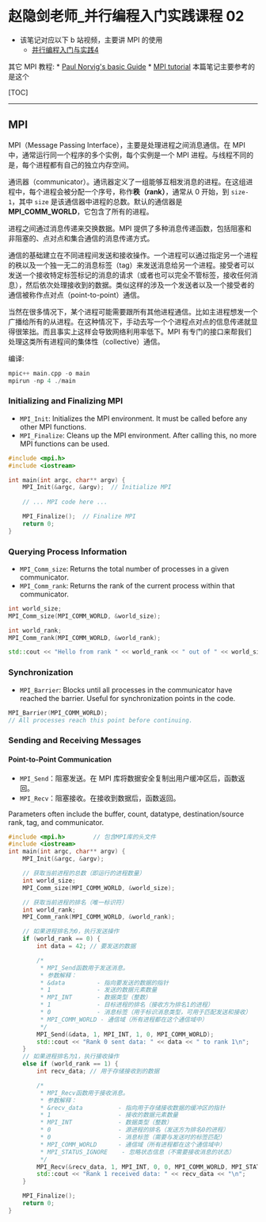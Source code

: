 # 赵隐剑老师_并行编程入门实践课程 02

* 该笔记对应以下 b 站视频，主要讲 MPI 的使用
	*  [并行编程入门与实践4](https://www.bilibili.com/video/BV1PQU2YvE8J/?spm_id_from=333.788.recommend_more_video.4&vd_source=b7bbd99721bfe117cc47d14c9f45af86)

其它 MPI 教程:
	* [Paul Norvig's basic Guide](https://www.paulnorvig.com/guides/using-mpi-with-c.html) 
	* [MPI tutorial](https://mpitutorial.com/tutorials/) 本篇笔记主要参考的是这个

[TOC]


---

## MPI

MPI（Message Passing Interface），主要是处理进程之间消息通信。在 MPI 中，通常运行同一个程序的多个实例，每个实例是一个 MPI 进程。与线程不同的是，每个进程都有自己的独立内存空间。

通讯器（communicator）。通讯器定义了一组能够互相发消息的进程。在这组进程中，每个进程会被分配一个序号，称作**秩（rank）**，通常从 0 开始，到 `size-1`，其中 `size` 是该通信器中进程的总数。默认的通信器是 **MPI_COMM_WORLD**，它包含了所有的进程。

进程之间通过消息传递来交换数据。MPI 提供了多种消息传递函数，包括阻塞和非阻塞的、点对点和集合通信的消息传递方式。

通信的基础建立在不同进程间发送和接收操作。一个进程可以通过指定另一个进程的秩以及一个独一无二的消息标签（tag）来发送消息给另一个进程。接受者可以发送一个接收特定标签标记的消息的请求（或者也可以完全不管标签，接收任何消息），然后依次处理接收到的数据。类似这样的涉及一个发送者以及一个接受者的通信被称作点对点（point-to-point）通信。

当然在很多情况下，某个进程可能需要跟所有其他进程通信。比如主进程想发一个广播给所有的从进程。在这种情况下，手动去写一个个进程点对点的信息传递就显得很笨拙。而且事实上这样会导致网络利用率低下。MPI 有专门的接口来帮我们处理这类所有进程间的集体性（collective）通信。

编译:

```cpp
mpic++ main.cpp -o main
mpirun -np 4 ./main
```

### Initializing and Finalizing MPI

-   `MPI_Init`: Initializes the MPI environment. It must be called before any other MPI functions.
-   `MPI_Finalize`: Cleans up the MPI environment. After calling this, no more MPI functions can be used.

```cpp
#include <mpi.h>
#include <iostream>

int main(int argc, char** argv) {
    MPI_Init(&argc, &argv);  // Initialize MPI
    
    // ... MPI code here ...

    MPI_Finalize();  // Finalize MPI
    return 0;
}
```


### Querying Process Information

-  `MPI_Comm_size`: Returns the total number of processes in a given communicator.
-   `MPI_Comm_rank`: Returns the rank of the current process within that communicator.

```cpp
int world_size;
MPI_Comm_size(MPI_COMM_WORLD, &world_size);

int world_rank;
MPI_Comm_rank(MPI_COMM_WORLD, &world_rank);

std::cout << "Hello from rank " << world_rank << " out of " << world_size << "!\n";
```


### Synchronization

* `MPI_Barrier`: Blocks until all processes in the communicator have reached the barrier. Useful for synchronization points in the code.

```cpp
MPI_Barrier(MPI_COMM_WORLD);
// All processes reach this point before continuing.
```

### Sending and Receiving Messages

#### Point-to-Point Communication

-   `MPI_Send`：阻塞发送。在 MPI 库将数据安全复制出用户缓冲区后，函数返回。
-   `MPI_Recv`：阻塞接收。在接收到数据后，函数返回。

Parameters often include the buffer, count, datatype, destination/source rank, tag, and communicator.

```cpp
#include <mpi.h>        // 包含MPI库的头文件
#include <iostream>    
int main(int argc, char** argv) {
    MPI_Init(&argc, &argv);

    // 获取当前进程的总数（即运行的进程数量）
    int world_size;
    MPI_Comm_size(MPI_COMM_WORLD, &world_size);

    // 获取当前进程的排名（唯一标识符）
    int world_rank;
    MPI_Comm_rank(MPI_COMM_WORLD, &world_rank);

    // 如果进程排名为0，执行发送操作
    if (world_rank == 0) {
        int data = 42; // 要发送的数据

        /*
         * MPI_Send函数用于发送消息。
         * 参数解释：
         * &data         - 指向要发送的数据的指针
         * 1             - 发送的数据元素数量
         * MPI_INT       - 数据类型（整数）
         * 1             - 目标进程的排名（接收方为排名1的进程）
         * 0             - 消息标签（用于标识消息类型，可用于匹配发送和接收）
         * MPI_COMM_WORLD - 通信域（所有进程都在这个通信域中）
         */
        MPI_Send(&data, 1, MPI_INT, 1, 0, MPI_COMM_WORLD);
        std::cout << "Rank 0 sent data: " << data << " to rank 1\n";
    }
    // 如果进程排名为1，执行接收操作
    else if (world_rank == 1) {
        int recv_data; // 用于存储接收到的数据

        /*
         * MPI_Recv函数用于接收消息。
         * 参数解释：
         * &recv_data          - 指向用于存储接收数据的缓冲区的指针
         * 1                   - 接收的数据元素数量
         * MPI_INT             - 数据类型（整数）
         * 0                   - 源进程的排名（发送方为排名0的进程）
         * 0                   - 消息标签（需要与发送时的标签匹配）
         * MPI_COMM_WORLD      - 通信域（所有进程都在这个通信域中）
         * MPI_STATUS_IGNORE    - 忽略状态信息（不需要接收消息的状态）
         */
        MPI_Recv(&recv_data, 1, MPI_INT, 0, 0, MPI_COMM_WORLD, MPI_STATUS_IGNORE);
        std::cout << "Rank 1 received data: " << recv_data << "\n";
    }

    MPI_Finalize();
    return 0;
}
```
<!--stackedit_data:
eyJoaXN0b3J5IjpbLTE3ODg3OTY0NTIsLTE3ODExNzUsLTIwNz
MzMDU2MSwtMzE0NDAzNjIyLC02NDg3NzM5MDIsLTcwMjg4Mzg4
OSwtMjg2MDg2Njc0LC0xNTU5NzA5MTQ4LDc2MjQ0ODI5MCwxNz
c1MjA4NzEyXX0=
-->